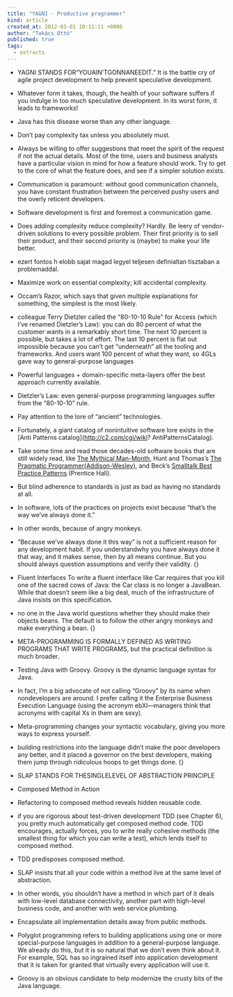 ```yaml
---
title: "YAGNI - Productive programmer"
kind: article
created_at: 2012-03-01 10:11:11 +0000
author: "Takács Ottó"
published: true
tags: 
  - extracts
---
```

- YAGNI STANDS FOR“YOUAIN’TGONNANEEDIT.” It is the battle cry of agile project development to help prevent speculative development.
- Whatever form it takes, though, the health of your software suffers if you indulge in too much speculative development. In its worst form, it leads to frameworks!
- Java has this disease worse than any other language.
- Don’t pay complexity tax unless you absolutely must.
- Always be willing to offer suggestions that meet the spirit of the request if not the actual details. Most of the time, users and business analysts have a particular vision in mind for how a feature should work. Try to get to the core of what the feature does, and see if a simpler solution exists.
- Communication is paramount: without good communication channels, you have constant frustration between the perceived pushy users and the overly reticent developers.
- Software development is first and foremost a communication game.
- Does adding complexity reduce complexity? Hardly. Be leery of vendor-driven solutions to every possible problem. Their first priority is to sell their product, and their second priority is (maybe) to make your life better.
- ezert fontos h elobb sajat magad legyel teljesen definialtan tisztaban a problemaddal.
- Maximize work on essential complexity; kill accidental complexity.
- Occam’s Razor, which says that given multiple explanations for something, the simplest is the most likely.
- colleague Terry Dietzler called the “80-10-10 Rule” for Access (which I’ve renamed Dietzler’s Law): you can do 80 percent of what the customer wants in a remarkably short time. The next 10 percent is possible, but takes a lot of effort. The last 10 percent is flat out impossible because you can’t get “underneath” all the tooling and frameworks. And users want 100 percent of what they want, so 4GLs gave way to general-purpose languages
- Powerful languages + domain-specific meta-layers offer the best approach currently available.
- Dietzler’s Law: even general-purpose programming languages suffer from the “80-10-10” rule.
- Pay attention to the lore of “ancient” technologies.
- Fortunately, a giant catalog of nonintuitive software lore exists in the [Anti Patterns catalog](http://c2.com/cgi/wiki? AntiPatternsCatalog).
- Take some time and read those decades-old software books that are still widely read, like [The Mythical Man-Month](http://en.wikipedia.org/wiki/The_Mythical_Man-Month), Hunt and Thomas’s [The Pragmatic Programmer(Addison-Wesley)](http://pragprog.com/the-pragmatic-programmer), and Beck’s [Smalltalk Best Practice Patterns](http://www.amazon.com/Smalltalk-Best-Practice-Patterns-Kent/dp/013476904X) (Prentice Hall).
- But blind adherence to standards is just as bad as having no standards at all.
- In software, lots of the practices on projects exist because “that’s the way we’ve always done it.”
- In other words, because of angry monkeys.
- “Because we’ve always done it this way” is not a sufficient reason for any development habit. If you understandwhy you have always done it that way, and it makes sense, then by all means continue. But you should always question assumptions and verify their validity.
{}

- Fluent Interfaces To write a fluent interface like Car requires that you kill one of the sacred cows of Java: the Car class is no longer a JavaBean. While that doesn’t seem like a big deal, much of the infrastructure of Java insists on this specification.
- no one in the Java world questions whether they should make their objects beans. The default is to follow the other angry monkeys and make everything a bean.
{}

- META-PROGRAMMING IS FORMALLY DEFINED AS WRITING PROGRAMS THAT WRITE PROGRAMS, but the practical definition is much broader.
- Testing Java with Groovy. Groovy is the dynamic language syntax for Java.
- In fact, I’m a big advocate of not calling “Groovy” by its name when nondevelopers are around. I prefer calling it the Enterprise Business Execution Language (using the acronym ebXl—managers think that acronyms with capital Xs in them are sexy).
- Meta-programming changes your syntactic vocabulary, giving you more ways to express yourself.
- building restrictions into the language didn’t make the poor developers any better, and it placed a governor on the best developers, making them jump through ridiculous hoops to get things done.
{}

- SLAP STANDS FOR THESINGLELEVEL OF ABSTRACTION PRINCIPLE
- Composed Method in Action
- Refactoring to composed method reveals hidden reusable code.
- if you are rigorous about test-driven development TDD (see Chapter 6), you pretty much automatically get composed method code. TDD encourages, actually forces, you to write really cohesive methods (the smallest thing for which you can write a test), which lends itself to composed method.
- TDD predisposes composed method.
- SLAP insists that all your code within a method live at the same level of abstraction.
- In other words, you shouldn’t have a method in which part of it deals with low-level database connectivity, another part with high-level business code, and another with web service plumbing.
- Encapsulate all implementation details away from public methods.
- Polyglot programming refers to building applications using one or more special-purpose languages in addition to a general-purpose language. We already do this, but it is so natural that we don’t even think about it. For example, SQL has so ingrained itself into application development that it is taken for granted that virtually every application will use it.
- Groovy is an obvious candidate to help modernize the crusty bits of the Java language.


<div class='old-comments'></div>
